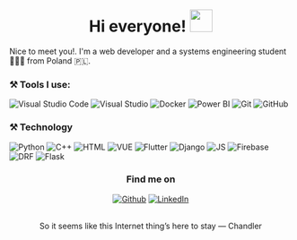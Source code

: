<h1 align = "center"> Hi everyone!  <img src="https://github.com/claytonjhamilton/claytonjhamilton/blob/main/images/waving_hand.gif" width="40px"></h1>

Nice to meet you!. I'm a web developer and a systems engineering student 👩🏼‍💻 from Poland 🇵🇱. 

<h3>⚒ Tools I use:</h3>
<p>
<a target="_blank"><img alt="Visual Studio Code" src="https://img.shields.io/badge/Visual%20Studio%20Code-%2312100E.svg?logo=visual-studio-code&style=for-the-badge&logoColor=blue"/></a> 
<a target="_blank"><img alt="Visual Studio" src="https://img.shields.io/badge/Visual%20Studio-%2312100E.svg?logo=visual-studio&style=for-the-badge&logoColor=purple"/></a> 
<a target="_blank"><img alt="Docker" src="https://img.shields.io/badge/Docker-%2312100E.svg?logo=docker&style=for-the-badge&logoColor=blue"></a> 
<a target="_blank"><img alt="Power BI" src="https://img.shields.io/badge/PowerBI-black?logo=Power%20BI&logoColor=yellow&style=for-the-badge"/></a> 
<a target="_blank"><img alt="Git" src="https://img.shields.io/badge/Git-%2312100E.svg?logo=git&style=for-the-badge"/></a> 
<a target="_blank"><img alt="GitHub" src="https://img.shields.io/badge/GitHub-black?logo=GitHub&style=for-the-badge"/></a> 
</p>

<h3>⚒ Technology </h3>
<p>
<a target="_blank"><img alt="Python" src="https://img.shields.io/badge/Python-%2312100E.svg?logo=python&logoColor=blue&style=for-the-badge"/></a> 
<a target="_blank"><img alt="C++" src="https://img.shields.io/badge/c++-%2312100E.svg?logo=c++&style=for-the-badge&logoColor=red"/></a> 
<a target="_blank"><img alt="HTML" src="https://img.shields.io/badge/HTML-%2312100E.svg?logo=HTML&style=for-the-badge&logoColor=red"/></a> 
<a target="_blank"><img alt="VUE" src="https://img.shields.io/badge/VUE-%2312100E.svg?logo=VUE&style=for-the-badge&logoColor=red"/></a> 
<a target="_blank"><img alt="Flutter" src="https://img.shields.io/badge/Flutter-%2312100E.svg?logo=flutter&style=for-the-badge&logoColor=purple"/></a> 
<a target="_blank"><img alt="Django" src="https://img.shields.io/badge/django-%2312100E.svg?logo=django&style=for-the-badge&logoColor=blue"></a> 
<a target="_blank"><img alt="JS" src="https://img.shields.io/badge/js-%2312100E.svg?logo=js&style=for-the-badge"/></a> 
<a target="_blank"><img alt="Firebase" src="https://img.shields.io/badge/Firebase-%2312100E.svg?logo=Firebase&style=for-the-badge"/></a> 
<a target="_blank"><img alt="DRF" src="https://img.shields.io/badge/drf-%2312100E.svg?logo=drf&style=for-the-badge"/></a> 
<a target="_blank"><img alt="Flask" src="https://img.shields.io/badge/flask-%2312100E.svg?logo=flask&style=for-the-badge&logoColor=red"/></a> 

</p>



<h3 align="center">Find me on</h3>
<p align="center"><a 
href="https://github.com/majaszymajda" target="_blank"><img alt="Github" 
src="https://img.shields.io/badge/GitHub-%2312100E.svg?&style=for-the-badge&logo=Github&logoColor=white" /></a> <a 
href="https://www.linkedin.com/in/maja-szymajda-a53905206 " target="_blank"><img alt="LinkedIn" 
src="https://img.shields.io/badge/linkedin-%2312100E.svg?&style=for-the-badge&logo=linkedin&logoColor=blue" /></a> 
</p>
<p align="center">
<br>
<text>So it seems like this Internet thing’s here to stay — Chandler</text>
</p>
